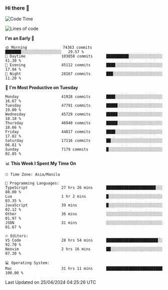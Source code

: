 ### Hi there 👋

<!--START_SECTION:waka-->
![Code Time](http://img.shields.io/badge/Code%20Time-5%2C090%20hrs%202%20mins-blue)

![Lines of code](https://img.shields.io/badge/From%20Hello%20World%20I%27ve%20Written-113.4%20million%20lines%20of%20code-blue)

**I'm an Early 🐤** 

```text
🌞 Morning                74363 commits       ███████░░░░░░░░░░░░░░░░░░   29.57 % 
🌆 Daytime                103858 commits      ██████████░░░░░░░░░░░░░░░   41.30 % 
🌃 Evening                45112 commits       ████░░░░░░░░░░░░░░░░░░░░░   17.94 % 
🌙 Night                  28167 commits       ███░░░░░░░░░░░░░░░░░░░░░░   11.20 % 
```
📅 **I'm Most Productive on Tuesday** 

```text
Monday                   41928 commits       ████░░░░░░░░░░░░░░░░░░░░░   16.67 % 
Tuesday                  47791 commits       █████░░░░░░░░░░░░░░░░░░░░   19.00 % 
Wednesday                45729 commits       █████░░░░░░░░░░░░░░░░░░░░   18.18 % 
Thursday                 46940 commits       █████░░░░░░░░░░░░░░░░░░░░   18.66 % 
Friday                   44817 commits       ████░░░░░░░░░░░░░░░░░░░░░   17.82 % 
Saturday                 17116 commits       ██░░░░░░░░░░░░░░░░░░░░░░░   06.81 % 
Sunday                   7179 commits        █░░░░░░░░░░░░░░░░░░░░░░░░   02.85 % 
```


📊 **This Week I Spent My Time On** 

```text
🕑︎ Time Zone: Asia/Manila

💬 Programming Languages: 
TypeScript               27 hrs 26 mins      ██████████████████████░░░   88.00 % 
Lua                      1 hr 2 mins         █░░░░░░░░░░░░░░░░░░░░░░░░   03.35 % 
JavaScript               39 mins             █░░░░░░░░░░░░░░░░░░░░░░░░   02.12 % 
Other                    36 mins             ░░░░░░░░░░░░░░░░░░░░░░░░░   01.97 % 
JSON                     31 mins             ░░░░░░░░░░░░░░░░░░░░░░░░░   01.67 % 

🔥 Editors: 
VS Code                  28 hrs 54 mins      ███████████████████████░░   92.70 % 
Neovim                   2 hrs 16 mins       ██░░░░░░░░░░░░░░░░░░░░░░░   07.30 % 

💻 Operating System: 
Mac                      31 hrs 11 mins      █████████████████████████   100.00 % 
```


 Last Updated on 25/04/2024 04:25:26 UTC
<!--END_SECTION:waka-->


<!--
**rad182/rad182** is a ✨ _special_ ✨ repository because its `README.md` (this file) appears on your GitHub profile.

Here are some ideas to get you started:

- 🔭 I’m currently working on ...
- 🌱 I’m currently learning ...
- 👯 I’m looking to collaborate on ...
- 🤔 I’m looking for help with ...
- 💬 Ask me about ...
- 📫 How to reach me: ...
- 😄 Pronouns: ...
- ⚡ Fun fact: ...
-->
